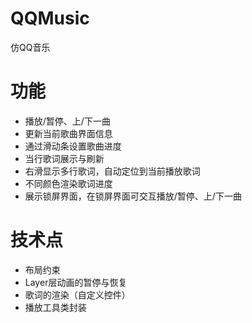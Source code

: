 # QQMusic
仿QQ音乐
# 功能
- 播放/暂停、上/下一曲
- 更新当前歌曲界面信息
- 通过滑动条设置歌曲进度
- 当行歌词展示与刷新
- 右滑显示多行歌词，自动定位到当前播放歌词
- 不同颜色渲染歌词进度
- 展示锁屏界面，在锁屏界面可交互播放/暂停、上/下一曲

# 技术点
- 布局约束
- Layer层动画的暂停与恢复
- 歌词的渲染（自定义控件）
- 播放工具类封装
